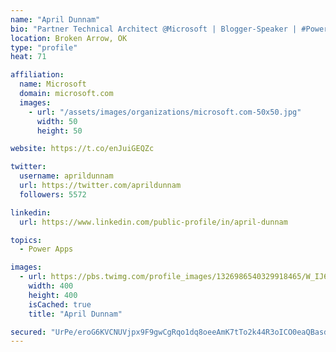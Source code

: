 ```yaml
---
name: "April Dunnam"
bio: "Partner Technical Architect @Microsoft | Blogger-Speaker | #PowerApps, #PowerAutomate, #Office365, #SharePoint | #WIT | #Karaoke Queen"
location: Broken Arrow, OK
type: "profile"
heat: 71

affiliation:
  name: Microsoft
  domain: microsoft.com
  images:
    - url: "/assets/images/organizations/microsoft.com-50x50.jpg"
      width: 50
      height: 50

website: https://t.co/enJuiGEQZc

twitter:
  username: aprildunnam
  url: https://twitter.com/aprildunnam
  followers: 5572

linkedin:
  url: https://www.linkedin.com/public-profile/in/april-dunnam

topics:
  - Power Apps

images:
  - url: https://pbs.twimg.com/profile_images/1326986540329918465/W_IJ6Ih2_400x400.jpg
    width: 400
    height: 400
    isCached: true
    title: "April Dunnam"

secured: "UrPe/eroG6KVCNUVjpx9F9gwCgRqo1dq8oeeAmK7tTo2k44R3oICO0eaQBasdL2m4i3tU6QUH8FKSDDo/18WPR/QrEpsr7C25FZG1A22LXQ7jjtxjNv1PrEmf58gZXyxb+kfAOYJn1mQCcT/Hyx63zaXl4OiQHOUDlbsEWvibyF+dDctg4v2yHPQO2KcRfLAFeNOnG1x/6g1x3Vg7V10mG4RdCYZTENWJ/n7dtocEHrpNdAkGUmutLjvKddmui6pZgkYKYLwmROYU+J5NJ5WFqkoiZCyOWGKGpOk+58XjJUjoP2AbgC+kanGcOiqlUXC+eOhkhC4zIicrnOCc0UMRXw8UVEo8TybKXfVDehfuuzsI8JnCSkiQ1fyvcHQ8G8q4PcJB5PvRXpZ7zMYXJOO6Q==;RHtogb03+3woakmvg4l07Q=="
---
```


